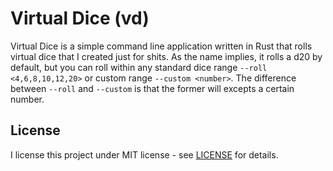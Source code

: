 # Virtual Dice (vd)

Virtual Dice is a simple command line application written in Rust that rolls virtual dice that I created just for shits. As the name implies, it rolls a d20 by default, but you can roll within any standard dice range ``--roll <4,6,8,10,12,20>`` or custom range ``--custom <number>``. The difference between ``--roll`` and ``--custom`` is that the former will excepts a certain number.

## License

I license this project under MIT license - see [LICENSE](LICENSE) for details.